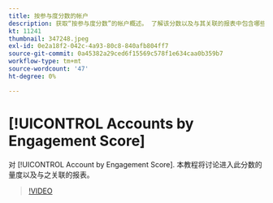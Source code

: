 ```yaml
---
title: 按参与度分数的帐户
description: 获取“按参与度分数”的帐户概述。 了解该分数以及与其关联的报表中包含哪些量度。
kt: 11241
thumbnail: 347248.jpeg
exl-id: 0e2a18f2-042c-4a93-80c8-840afb804ff7
source-git-commit: 0a45382a29ced6f15569c578f1e634caa0b359b7
workflow-type: tm+mt
source-wordcount: '47'
ht-degree: 0%

---
```


# [!UICONTROL Accounts by Engagement Score]

对 [!UICONTROL Account by Engagement Score].  本教程将讨论进入此分数的量度以及与之关联的报表。

>[!VIDEO](https://video.tv.adobe.com/v/347248/?quality=12&learn=on)
